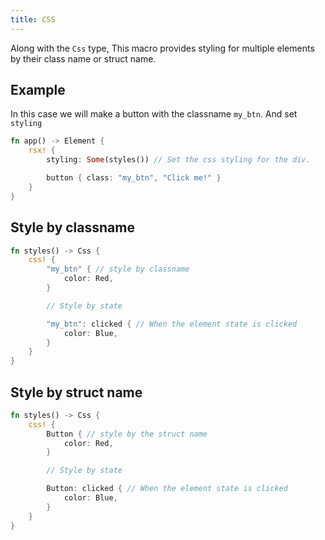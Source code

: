 ```yaml
---
title: CSS
---
```


Along with the `Css` type, This macro provides styling for multiple elements by their class name or struct name.

## Example
In this case we will make a button with the classname `my_btn`. And set `styling`
```rust
fn app() -> Element {
    rsx! {
        styling: Some(styles()) // Set the css styling for the div.

        button { class: "my_btn", "Click me!" }
    }
}
```

## Style by classname
```rust
fn styles() -> Css {
    css! {
        "my_btn" { // style by classname
            color: Red,
        }

        // Style by state

        "my_btn": clicked { // When the element state is clicked
            color: Blue,
        }
    }
}
```

## Style by struct name
```rust
fn styles() -> Css {
    css! {
        Button { // style by the struct name
            color: Red,
        }

        // Style by state

        Button: clicked { // When the element state is clicked
            color: Blue,
        }
    }
}
```